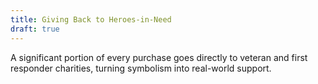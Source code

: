```yaml
---
title: Giving Back to Heroes-in-Need
draft: true
---
```

A significant portion of every purchase goes directly to veteran and first responder charities, turning symbolism into real-world support.